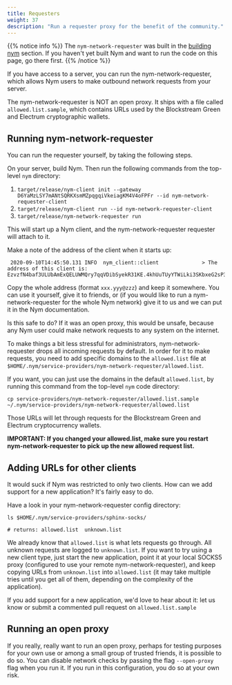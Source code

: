 ```yaml
---
title: Requesters
weight: 37
description: "Run a requester proxy for the benefit of the community."
---
```


{{% notice info %}}
The `nym-network-requester` was built in the [building nym](/docs/build-nym) section. If you haven't yet built Nym and want to run the code on this page, go there first.
{{% /notice %}}

If you have access to a server, you can run the nym-network-requester, which allows Nym users to make outbound network requests from your server. 

The nym-network-requester is NOT an open proxy. It ships with a file called `allowed.list.sample`, which contains URLs used by the Blockstream Green and Electrum cryptographic wallets. 

## Running nym-network-requester

You can run the requester yourself, by taking the following steps. 

On your server, build Nym. Then run the following commands from the top-level `nym` directory:

1. `target/release/nym-client init --gateway D6YaMzLSY7mANtSQRKXsmMZpqgqiVkeiagKM4V4oFPFr --id nym-network-requester-client`
2. `target/release/nym-client run --id nym-network-requester-client`
3. `target/release/nym-network-requester run`

This will start up a Nym client, and the nym-network-requester requester will attach to it. 

Make a note of the address of the client when it starts up:

```
 2020-09-10T14:45:50.131 INFO  nym_client::client              > The address of this client is: EzvzfN4baf3ULUbAmExQELUWMQry7qqVDibSyekR31KE.4khUuTUyYTWiLki3SKbxeG2sP3mwgn9ykBhvtyaLfMdN@D6YaMzLSY7mANtSQRKXsmMZpqgqiVkeiagKM4V4oFPFr
```

Copy the whole address (format `xxx.yyy@zzz`) and keep it somewhere. You can use it yourself, give it to friends, or (if you would like to run a nym-network-requester for the whole Nym network) give it to us and we can put it in the Nym documentation.

Is this safe to do? If it was an open proxy, this would be unsafe, because any Nym user could make network requests to any system on the internet.

To make things a bit less stressful for administrators, nym-network-requester drops all incoming requests by default. In order for it to make requests, you need to add specific domains to the `allowed.list` file at `$HOME/.nym/service-providers/nym-network-requester/allowed.list`.

If you want, you can just use the domains in the default `allowed.list`, by running this command from the top-level `nym` code directory:

`cp service-providers/nym-network-requester/allowed.list.sample ~/.nym/service-providers/nym-network-requester/allowed.list`

Those URLs will let through requests for the Blockstream Green and Electrum cryptocurrency wallets.

**IMPORTANT: If you changed your allowed.list, make sure you restart nym-network-requester to pick up the new allowed request list.**

## Adding URLs for other clients

It would suck if Nym was restricted to only two clients. How can we add support for a new application? It's fairly easy to do. 

Have a look in your nym-network-requester config directory:

```
ls $HOME/.nym/service-providers/sphinx-socks/

# returns: allowed.list  unknown.list
```

We already know that `allowed.list` is what lets requests go through. All unknown requests are logged to `unknown.list`. If you want to try using a new client type, just start the new application, point it at your local SOCKS5 proxy (configured to use your remote nym-network-requester), and keep copying URLs from `unknown.list` into `allowed.list` (it may take multiple tries until you get all of them, depending on the complexity of the application). 

If you add support for a new application, we'd love to hear about it: let us know or submit a commented pull request on `allowed.list.sample`

## Running an open proxy

If you really, really want to run an open proxy, perhaps for testing purposes for your own use or among a small group of trusted friends, it is possible to do so. You can disable network checks by passing the flag `--open-proxy` flag when you run it. If you run in this configuration, you do so at your own risk. 